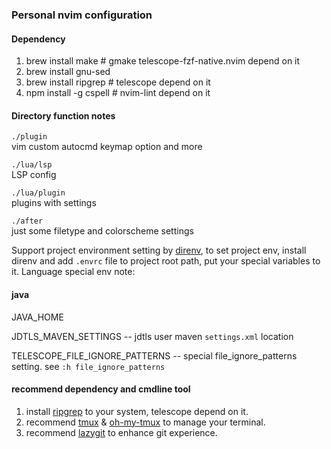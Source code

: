 ### Personal nvim configuration

#### Dependency
1. brew install make # gmake telescope-fzf-native.nvim depend on it
2. brew install gnu-sed
3. brew install ripgrep # telescope depend on it
4. npm install -g cspell # nvim-lint depend on it

#### Directory function notes

`./plugin`  
vim custom autocmd keymap option and more

`./lua/lsp`  
LSP config

`./lua/plugin`  
plugins with settings

`./after`  
just some filetype and colorscheme settings

Support project environment setting by [direnv](https://github.com/direnv/direnv), to set project env, install direnv
and add `.envrc` file to project root path, put your special variables to it.
Language special env note:
#### java
JAVA_HOME  

JDTLS_MAVEN_SETTINGS -- jdtls user maven `settings.xml` location  

TELESCOPE_FILE_IGNORE_PATTERNS -- special file_ignore_patterns setting. see `:h file_ignore_patterns`  

#### recommend dependency and cmdline tool
1. install [ripgrep](https://github.com/BurntSushi/ripgrep) to your system, telescope depend on it.
3. recommend [tmux](https://github.com/tmux/tmux) & [oh-my-tmux](https://github.com/gpakosz/.tmux) to manage your terminal.
4. recommend [lazygit](https://github.com/jesseduffield/lazygit) to enhance git experience.

